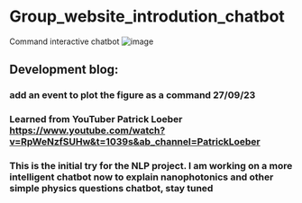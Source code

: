 # Group_website_introdution_chatbot


Command interactive chatbot
![image](https://github.com/ZooBeasts/group_website_introdution_chatbot/assets/75404784/dbc30aec-732c-4af5-9745-4bcd83a1c8da)



## Development blog: 

### add an event to plot the figure as a command 27/09/23

### Learned from YouTuber Patrick Loeber  https://www.youtube.com/watch?v=RpWeNzfSUHw&t=1039s&ab_channel=PatrickLoeber

### This is the initial try for the NLP project. I am working on a more intelligent chatbot now to explain nanophotonics and other simple physics questions chatbot, stay tuned 
